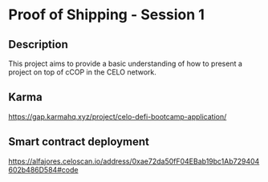 # Proof of Shipping - Session 1


## Description 

This project aims to provide a basic understanding of how to present a project on top of cCOP in the CELO network.

## Karma
https://gap.karmahq.xyz/project/celo-defi-bootcamp-application/

## Smart contract deployment 
https://alfajores.celoscan.io/address/0xae72da50fF04EBab19bc1Ab729404602b486D584#code

